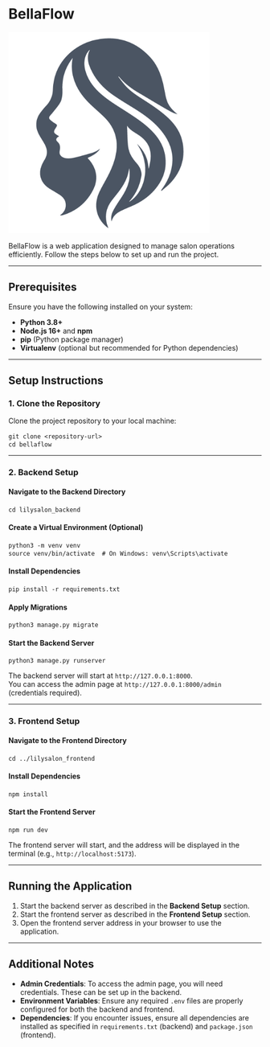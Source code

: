 # BellaFlow

<img src="lilysalon_frontend/src/assets/logo.webp" alt="BellaFlow Logo" width="400">

BellaFlow is a web application designed to manage salon operations efficiently. Follow the steps below to set up and run the project.

---

## Prerequisites

Ensure you have the following installed on your system:
- **Python 3.8+**
- **Node.js 16+** and **npm**
- **pip** (Python package manager)
- **Virtualenv** (optional but recommended for Python dependencies)

---

## Setup Instructions

### 1. Clone the Repository
Clone the project repository to your local machine:
```
git clone <repository-url>
cd bellaflow
```

---

### 2. Backend Setup

#### Navigate to the Backend Directory
```
cd lilysalon_backend
```

#### Create a Virtual Environment (Optional)
```
python3 -m venv venv
source venv/bin/activate  # On Windows: venv\Scripts\activate
```

#### Install Dependencies
```
pip install -r requirements.txt
```

#### Apply Migrations
```
python3 manage.py migrate
```

#### Start the Backend Server
```
python3 manage.py runserver
```

The backend server will start at `http://127.0.0.1:8000`.  
You can access the admin page at `http://127.0.0.1:8000/admin` (credentials required).

---

### 3. Frontend Setup

#### Navigate to the Frontend Directory
```
cd ../lilysalon_frontend
```

#### Install Dependencies
```
npm install
```

#### Start the Frontend Server
```
npm run dev
```

The frontend server will start, and the address will be displayed in the terminal (e.g., `http://localhost:5173`).

---

## Running the Application

1. Start the backend server as described in the **Backend Setup** section.
2. Start the frontend server as described in the **Frontend Setup** section.
3. Open the frontend server address in your browser to use the application.

---

## Additional Notes

- **Admin Credentials**: To access the admin page, you will need credentials. These can be set up in the backend.
- **Environment Variables**: Ensure any required `.env` files are properly configured for both the backend and frontend.
- **Dependencies**: If you encounter issues, ensure all dependencies are installed as specified in `requirements.txt` (backend) and `package.json` (frontend).